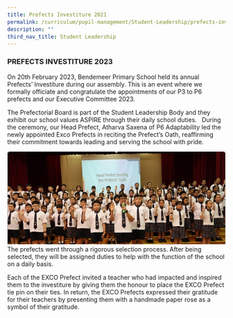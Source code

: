 ```yaml
---
title: Prefects Investiture 2021
permalink: /curriculum/pupil-management/Student-Leadership/prefects-investiture-2021/
description: ""
third_nav_title: Student Leadership
---
```

### PREFECTS INVESTITURE 2023

On 20th February 2023, Bendemeer Primary School held its annual Prefects’ Investiture during our assembly. This is an event where we formally officiate and congratulate the appointments of our P3 to P6 prefects and our Executive Committee 2023.

The Prefectorial Board is part of the Student Leadership Body and they exhibit our school values ASPIRE through their daily school duties.&nbsp;&nbsp; During the ceremony, our Head Prefect, Atharva Saxena of P6 Adaptability led the newly appointed Exco Prefects in reciting the Prefect’s Oath, reaffirming their commitment towards leading and serving the school with pride.

  ![](/images/Prefects.jpg)<br>
The prefects went through a rigorous selection process. After being selected, they will be assigned duties to help with the function of the school on a daily basis.

Each of the EXCO Prefect invited a teacher who had impacted and inspired them to the investiture by giving them the honour to place the EXCO Prefect tie pin on their ties. In return, the EXCO Prefects expressed their gratitude for their teachers by presenting them with a handmade paper rose as a symbol of their gratitude.